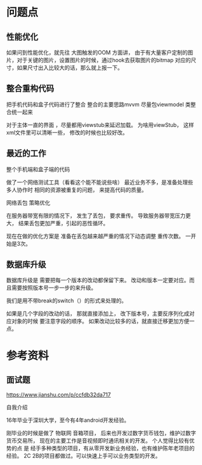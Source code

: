 # 问题点

## 性能优化

如果问到性能优化，就先往 大图触发的OOM 方面讲， 
由于有大量客户定制的图片，对于关键的图片，设置图片的时候，通过hook去获取图片的bitmap 对应的尺寸，如果尺寸出入比较大的话，那么就上报一下。



## 整合重构代码

把手机代码和盒子代码进行了整合
整合的主要思路mvvm 
尽量包viewmodel 类整合统一起来



对于主体一直的界面 ，尽量都用viewstub来延迟加载。
为啥用viewStub， 这样 xml文件里可以清晰一些， 修改的时候也比较好改。



## 最近的工作

整个手机端和盒子端的代码

做了一个网络测试工具（看看这个能不能说些啥）
最近业务不多，是准备处理些多人协作时 相同的资源被重复的问题， 来提高代码的质量。



网络丢包 策略优化

在服务器带宽有限的情况下， 发生了丢包， 要求重传。
导致服务器带宽压力更大， 结果丢包更加严重，引起的恶性循环。

现在在做的优化方案是 准备在丢包越来越严重的情况下动态调整 重传次数。 一开始是3次。



## 数据库升级

数据库升级是 需要把每一个版本的改动都保留下来。
改动和版本一定要对应。而且需要按照版本号一步一步的来升级。

我们是用不带break的switch（）的形式来处理的。



如果是几个字段的改动的话， 那就直接添加上， 改下版本号，主要反序列化成对应对象的时候 要注意字段的顺序。
如果改动比较多的话，就直接迁移更加方便一点。

# 参考资料

## 面试题

https://www.jianshu.com/p/ccfdb32da717











自我介绍

16年毕业于深圳大学，至今有4年android开发经验。

刚毕业的时候是做了 物联网 音箱项目， 后来也开发过数字货币钱包，维护过数字货币交易所， 现在的主要工作是音视频即时通讯相关的开发。
个人觉得比较有优势的点 是 经手多种类型的项目，有从零开发新业务经验，也有维护陈年老项目的经验。
2C  2B的项目都做过。可以快速上手可以业务类型的开发。